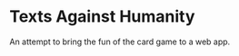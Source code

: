 Texts Against Humanity
======================
An attempt to bring the fun of the card game to
a web app.
